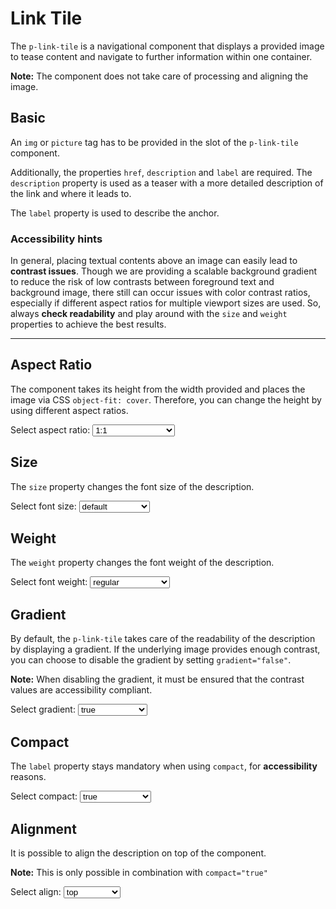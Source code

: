 # Link Tile

The `p-link-tile` is a navigational component that displays a provided image to tease content and navigate to further
information within one container.

**Note:** The component does not take care of processing and aligning the image.

<TableOfContents></TableOfContents>

## Basic

An `img` or `picture` tag has to be provided in the slot of the `p-link-tile` component.

Additionally, the properties `href`, `description` and `label` are required. The `description` property is used as a
teaser with a more detailed description of the link and where it leads to.

The `label` property is used to describe the anchor.

<Playground :markup="basic"></Playground>

### <A11yIcon></A11yIcon> Accessibility hints

In general, placing textual contents above an image can easily lead to **contrast issues**. Though we are providing a
scalable background gradient to reduce the risk of low contrasts between foreground text and background image, there
still can occur issues with color contrast ratios, especially if different aspect ratios for multiple viewport sizes are
used. So, always **check readability** and play around with the `size` and `weight` properties to achieve the best
results.

---

## Aspect Ratio

The component takes its height from the width provided and places the image via CSS `object-fit: cover`. Therefore, you
can change the height by using different aspect ratios.

<Playground :markup="aspectRatioMarkup">
  <label>
    <p-text>Select aspect ratio:</p-text>
    <select v-model="aspectRatio" aria-label="Select aspect ratio">
      <option disabled>Select aspect ratio</option>
      <option value="1:1">1:1</option>
      <option value="3:4">3:4</option>
      <option value="4:3">4:3</option>
      <option value="9:16">9:16</option>
      <option value="16:9">16:9</option>
      <option value="{base: '1:1', xs: '3:4', s: '4:3', m: '9:16', l: '16:9', xl: '1:1' }">responsive</option>
    </select>
  </label>
</Playground>

## Size

The `size` property changes the font size of the description.

<Playground :markup="sizeMarkup">
  <label>
    <p-text>Select font size:</p-text>
    <select v-model="size" aria-label="Select font size">
      <option disabled>Select font size</option>
      <option value="default">default</option>
      <option value="inherit">inherit</option>
      <option value="{base: 'inherit', xs: 'default', s: 'inherit', m: 'default', l: 'inherit', xl: 'default'}">responsive</option>
    </select>
  </label>
</Playground>

## Weight

The `weight` property changes the font weight of the description.

<Playground :markup="weightMarkup">
    <p-text>Select font weight:</p-text>
    <select v-model="weight" aria-label="Select font weight">
      <option disabled>Select font weight</option>
      <option value="regular">regular</option>
      <option value="semibold">semibold</option>
      <option value="{base: 'semibold', xs: 'regular', s: 'semibold', m: 'regular', l: 'semibold', xl: 'regular'}">responsive</option>
    </select>
</Playground>

## Gradient

By default, the `p-link-tile` takes care of the readability of the description by displaying a gradient. If the
underlying image provides enough contrast, you can choose to disable the gradient by setting `gradient="false"`.

**Note:** When disabling the gradient, it must be ensured that the contrast values are accessibility compliant.

<Playground :markup="gradientMarkup">
    <p-text>Select gradient:</p-text>
    <select v-model="gradient" aria-label="Select gradient">
      <option disabled>Select gradient</option>
      <option value="true">true</option>
      <option value="false">false</option>
    </select>
</Playground>

## Compact

The `label` property stays mandatory when using `compact`, for **accessibility** reasons.

<Playground :markup="compactMarkup">
  <p-text>Select compact:</p-text>
  <select v-model="compact" aria-label="Select compact">
    <option disabled>Select compact</option>
    <option value="true">true</option>
    <option value="false">false</option>
    <option value="{base: true, xs: false, s: true, m: false, l: true, xl: false}">responsive</option>
  </select>
</Playground>

## Alignment

It is possible to align the description on top of the component.

**Note:** This is only possible in combination with `compact="true"`

<Playground :markup="alignMarkup">
  <p-text>Select align:</p-text>
  <select v-model="align" aria-label="Select align">
    <option disabled>Select align</option>
    <option value="top">top</option>
    <option value="bottom">bottom</option>
  </select>
</Playground>

<script lang="ts">
import Vue from 'vue';
import Component from 'vue-class-component';

@Component
export default class Code extends Vue {

  aspectRatio = '4:3';
  size = 'default';
  weight = 'semibold';
  gradient = 'false';
  compact = 'true';
  align = 'top';

  basic = `<p-link-tile
    href="https://www.porsche.com"
    label="Some label"
    description="Some Description"
    style="max-width: 400px;"
  >
    <img src="${require('@/assets/image_grid.png')}" alt="Some alt text" />
  </p-link-tile>
  <p-link-tile
    href="https://www.porsche.com"
    label="Some label"
    description="Some Description"
    style="max-width: 400px;"
  >
    <picture>
      <source media="(min-width:400px)" srcset="${require('@/assets/image_grid.png')}"/>
      <img src="${require('@/assets/image_grid_violet.png')}" alt="Some alt text" />
    </picture>
  </p-link-tile>`;

  get aspectRatioMarkup() {
    return`<p-link-tile href="#" label="Some Label" description="Some Description" aspect-ratio="${this.aspectRatio}" style="max-width: 400px; font-size: 40px;">
  <img src="${require('@/assets/image_grid.png')}" alt="Some alt text"/>
</p-link-tile>`}

  get sizeMarkup() {
    return`<p-link-tile href="#" label="Some Label" description="Some Description" size="${this.size}" style="max-width: 400px;">
  <img src="${require('@/assets/image_grid.png')}" alt="Some alt text"/>
</p-link-tile>
<p-link-tile href="#" label="Some Label" description="Some Description" size="${this.size}" compact="true" style="max-width: 400px;">
  <img src="${require('@/assets/image_grid.png')}" alt="Some alt text"/>
</p-link-tile>`
  }

  get weightMarkup() {
    return`<p-link-tile href="#" label="Some Label" description="Some Description" weight="${this.weight}" style="max-width: 400px;">
  <img src="${require('@/assets/image_grid.png')}" alt="Some alt text"/>
</p-link-tile>
<p-link-tile href="#" label="Some Label" description="Some Description" weight="${this.weight}" compact="true" style="max-width: 400px;">
  <img src="${require('@/assets/image_grid.png')}" alt="Some alt text"/>
</p-link-tile>`
  }

 get gradientMarkup() { 
  return `<p-link-tile
  href="https://www.porsche.com"
  label="Some label"
  description="Some Description"
  gradient="${this.gradient}"
  style="max-width: 400px;"
>
  <img src="${require('@/assets/image_grid_split.png')}" alt="Some alt text" />
</p-link-tile>
 <p-link-tile
    href="https://www.porsche.com"
    label="Some label"
    description="Some Description"
    compact="true"
    gradient="${this.gradient}"
    style="max-width: 400px;"
  >
  <img src="${require('@/assets/image_grid_split.png')}" alt="Some alt text" />
</p-link-tile>`};

  get compactMarkup() {
    return `<p-link-tile
  href="https://www.porsche.com"
  label="Some label"
  description="Some Description"
  compact="${this.compact}"
  style="max-width: 400px; font-size: 40px;"
>
  <img src="${require('@/assets/image_grid.png')}" alt="Some alt text" />
</p-link-tile>`};

  get alignMarkup() {
    return `<p-link-tile
  href="https://www.porsche.com"
  label="Some label"
  description="Some Description"
  compact="true"
  align="${this.align}"
  style="max-width: 400px; font-size: 40px;"
>
  <img src="${require('@/assets/image_grid.png')}" alt="Some alt text" />
</p-link-tile>`};

}
</script>

<style>
  p-link-tile:not(:last-child) {
    margin-bottom: 1rem;
  }
</style>
